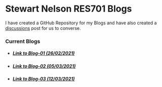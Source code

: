 # Stewart Nelson RES701 Blogs

I have created a GitHub Repository for my Blogs and have also created a [discussions](https://github.com/StewartNZ/RES701-Blogs/discussions/1) post for us to converse.

### Current Blogs
- ##### [Link to Blog-01 (26/02/2021)](https://stewartnz.github.io/RES701-Blogs/Blogs/Blog-01)
- ##### [Link to Blog-02 (05/03/2021)](https://stewartnz.github.io/RES701-Blogs/Blogs/Blog-02)
- ##### [Link to Blog-03 (12/03/2021)](https://stewartnz.github.io/RES701-Blogs/Blogs/Blog-03)